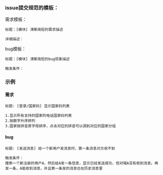  ### issue提交规范的模板：  
 
 需求模板：  
 ```
标题：[模块] 清晰简短的需求描述

详细描述：

```
 bug模板：
 ```
标题：[模块] 清晰简短的bug现象描述

触发条件：

```

### 示例  
#### 需求  
```
标题: [登录/国家码] 显示国家码列表 

1.显示所有支持的国家的电话国家码列表
2.按数字升序排列
3.国家按拼音首字母排序，点击对应的拼音可以调到对应的国家分组
```

#### bug  
```
标题: [发送消息] 给一个新用户发消息时，第一条消息对方收不到 

触发条件：  
搜索一个新注册的用户A，然后给A发一条信息，显示已经发送成功，但对端A没有收到消息。再发一条，A能收到消息，并且第一条发的消息也在历史消息里
```